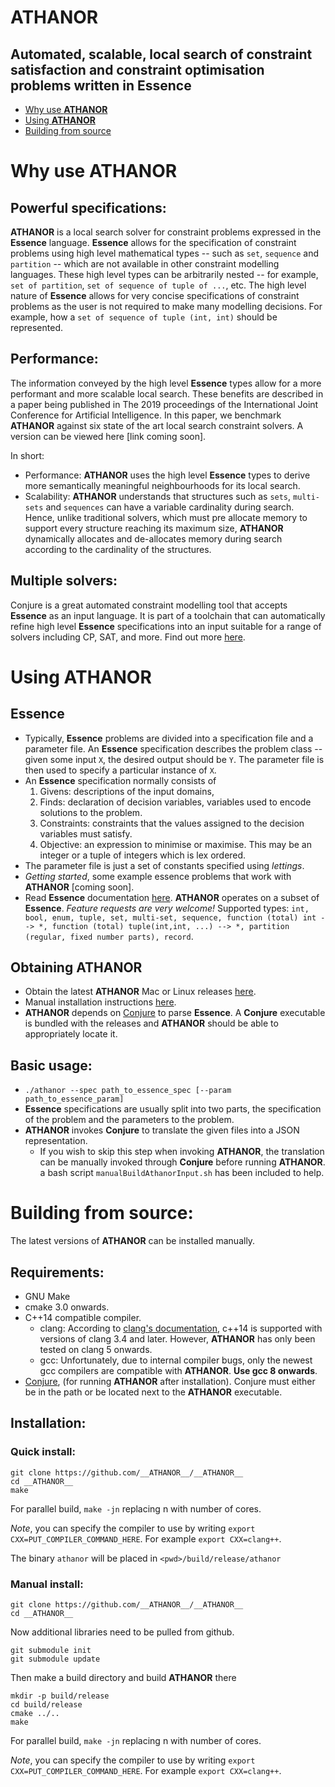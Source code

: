 # __ATHANOR__
## Automated, scalable, local search of constraint satisfaction and constraint optimisation problems written in __Essence__
* [Why use __ATHANOR__](#why)
* [Using __ATHANOR__](#using)
* [Building from source](#installation)

# <a name="why"></a> Why use __ATHANOR__

## Powerful specifications:

__ATHANOR__ is a local search solver for constraint problems expressed in the __Essence__ language.  __Essence__ allows for the specification of constraint problems using high level mathematical types -- such as `set`, `sequence` and `partition` -- which are not available in other constraint modelling languages.  These high level types can be arbitrarily nested -- for example, `set of partition`, `set of sequence of tuple of ...`, etc.  The high level nature of __Essence__ allows for very concise specifications of constraint problems as the user is not required to make many modelling decisions. For example, how a `set of sequence of tuple (int, int)` should be represented.

## Performance:

The information conveyed by the high level __Essence__ types allow for a more performant and more scalable local search.  These benefits are described in a paper being published in The 2019 proceedings of the International Joint Conference for Artificial Intelligence.  In this paper, we benchmark __ATHANOR__ against six state of the art local search constraint solvers.  A version can be viewed here [link coming soon].

In short:

* Performance: __ATHANOR__ uses the high level __Essence__ types to derive more semantically meaningful neighbourhoods for its local search.
* Scalability: __ATHANOR__ understands that structures such as `sets`, `multi-sets` and `sequences`  can have a variable cardinality during search. Hence, unlike traditional solvers, which must pre allocate memory to support every structure reaching its maximum size, __ATHANOR__ dynamically allocates and de-allocates memory during search according to the cardinality of the structures.

## Multiple solvers:

Conjure is a great automated constraint modelling tool that accepts __Essence__ as an input language.  It is part of a toolchain that can automatically refine high level __Essence__ specifications into an input suitable for a range of solvers including CP, SAT, and more.  Find out more [here](https://conjure.readthedocs.io/en/latest).


# <a name="using"></a> Using __ATHANOR__

## __Essence__

* Typically, __Essence__ problems are divided into a specification file and a parameter file.  An __Essence__ specification describes the problem class -- given some input `X`, the desired output should be `Y`.  The parameter file is then used to specify a particular instance of `X`. 
* An __Essence__ specification normally consists of
    1. Givens: descriptions of the input domains,
    1. Finds: declaration of decision variables, variables used to encode solutions to the problem.
    1. Constraints: constraints that the values assigned to the decision variables must satisfy.
    1. Objective: an expression to minimise or maximise.  This may be an integer or a tuple of integers which is lex ordered.
* The parameter file is just a set of constants specified using *lettings*.
* _Getting started_, some example essence problems that work with __ATHANOR__ [coming soon].
* Read __Essence__ documentation [here](https://conjure.readthedocs.io/en/latest/essence.html). __ATHANOR__ operates on a subset of __Essence__.  *Feature requests are very welcome!*  Supported types: `int, bool, enum, tuple, set, multi-set, sequence, function (total) int --> *, function (total) tuple(int,int, ...) --> *, partition (regular, fixed number parts), record`.

## Obtaining __ATHANOR__

* Obtain the latest __ATHANOR__ Mac or Linux releases [here](https://github.com/athanor/athanor/releases). 
* Manual installation instructions [here](#installation).
* __ATHANOR__ depends on [Conjure](https://github.com/conjure-cp/conjure) to parse __Essence__. A __Conjure__ executable is bundled with the releases and __ATHANOR__ should be able to appropriately locate it.  

## Basic usage:
* `./athanor --spec path_to_essence_spec [--param path_to_essence_param]`
*  __Essence__ specifications are usually split into two parts, the specification of the problem and the parameters to the problem.
*  __ATHANOR__ invokes __Conjure__ to translate the given files into a JSON representation.
    * If you wish to skip this step when invoking __ATHANOR__, the translation can be manually invoked through __Conjure__ before running __ATHANOR__.  a bash script `manualBuildAthanorInput.sh` has been included to help.


# <a name="installation"></a> Building from source: 

The latest versions of __ATHANOR__ can be installed manually.

## Requirements:
* GNU Make
* cmake 3.0 onwards.
* C++14 compatible compiler.
    * clang:  According to [clang's documentation](https://clang.llvm.org/cxx_status.html), c++14 is supported with versions of clang 3.4 and later.  However, __ATHANOR__ has only been tested on clang 5 onwards.
    * gcc: Unfortunately, due to internal compiler bugs, only the newest gcc compilers are compatible with __ATHANOR__.  **Use gcc 8 onwards**.
* [Conjure](https://github.com/conjure-cp/conjure), (for running __ATHANOR__ after installation). Conjure must either be in the path or be located next to the __ATHANOR__ executable.

## Installation:
### Quick install:
```
git clone https://github.com/__ATHANOR__/__ATHANOR__
cd __ATHANOR__
make
```
For parallel build, `make -jn` replacing n with number of cores.

*Note*, you can specify the compiler to use by writing `export CXX=PUT_COMPILER_COMMAND_HERE`.  For example `export CXX=clang++`.

The binary `athanor` will be placed in `<pwd>/build/release/athanor`
    
### Manual install:
```
git clone https://github.com/__ATHANOR__/__ATHANOR__
cd __ATHANOR__
```
Now additional libraries need to be pulled from github.
```
git submodule init
git submodule update
```

Then make a build directory and build __ATHANOR__ there

```
mkdir -p build/release
cd build/release
cmake ../..
make
```
For parallel build, `make -jn` replacing n with number of cores.

*Note*, you can specify the compiler to use by writing `export CXX=PUT_COMPILER_COMMAND_HERE`.  For example `export CXX=clang++`.


